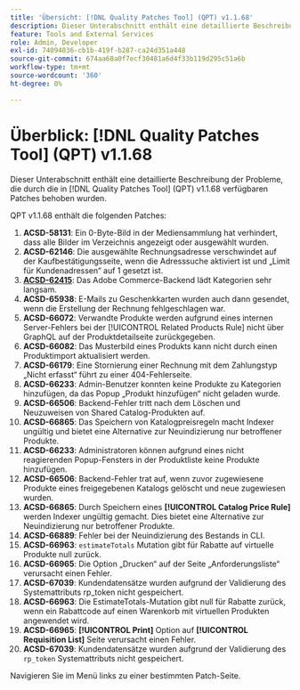 ```yaml
---
title: 'Übersicht: [!DNL Quality Patches Tool] (QPT) v1.1.68'
description: Dieser Unterabschnitt enthält eine detaillierte Beschreibung der Probleme, die durch die in Version 1.1.68  [!DNL Quality Patches Tool]  Patches behoben wurden.
feature: Tools and External Services
role: Admin, Developer
exl-id: 74094036-cb1b-419f-b287-ca24d351a448
source-git-commit: 674aa68a0f7ecf30481a6d4f33b119d295c51a6b
workflow-type: tm+mt
source-wordcount: '360'
ht-degree: 0%

---
```


# Überblick: [!DNL Quality Patches Tool] (QPT) v1.1.68

Dieser Unterabschnitt enthält eine detaillierte Beschreibung der Probleme, die durch die in [!DNL Quality Patches Tool] (QPT) v1.1.68 verfügbaren Patches behoben wurden.

QPT v1.1.68 enthält die folgenden Patches:
1. **ACSD-58131**: Ein 0-Byte-Bild in der Mediensammlung hat verhindert, dass alle Bilder im Verzeichnis angezeigt oder ausgewählt wurden.
1. **ACSD-62146**: Die ausgewählte Rechnungsadresse verschwindet auf der Kaufbestätigungsseite, wenn die Adresssuche aktiviert ist und „Limit für Kundenadressen“ auf 1 gesetzt ist.
1. **[ACSD-62415](/help/tools/quality-patches-tool/patches-available-in-qpt/v1-1-68/acsd-62415-adobe-commerce-backend-loads-categories-very-slowly.md)**: Das Adobe Commerce-Backend lädt Kategorien sehr langsam.
1. **ACSD-65938**: E-Mails zu Geschenkkarten wurden auch dann gesendet, wenn die Erstellung der Rechnung fehlgeschlagen war.
1. **ACSD-66072**: Verwandte Produkte werden aufgrund eines internen Server-Fehlers bei der [!UICONTROL Related Products Rule] nicht über GraphQL auf der Produktdetailseite zurückgegeben.
1. **ACSD-66082**: Das Musterbild eines Produkts kann nicht durch einen Produktimport aktualisiert werden.
1. **ACSD-66179**: Eine Stornierung einer Rechnung mit dem Zahlungstyp „Nicht erfasst“ führt zu einer 404-Fehlerseite.
1. **ACSD-66233**: Admin-Benutzer konnten keine Produkte zu Kategorien hinzufügen, da das Popup „Produkt hinzufügen“ nicht geladen wurde.
1. **ACSD-66506**: Backend-Fehler tritt nach dem Löschen und Neuzuweisen von Shared Catalog-Produkten auf.
1. **ACSD-66865**: Das Speichern von Katalogpreisregeln macht Indexer ungültig und bietet eine Alternative zur Neuindizierung nur betroffener Produkte.
1. **ACSD-66233**: Administratoren können aufgrund eines nicht reagierenden Popup-Fensters in der Produktliste keine Produkte hinzufügen.
1. **ACSD-66506**: Backend-Fehler trat auf, wenn zuvor zugewiesene Produkte eines freigegebenen Katalogs gelöscht und neue zugewiesen wurden.
1. **ACSD-66865**: Durch Speichern eines **[!UICONTROL Catalog Price Rule]** werden Indexer ungültig gemacht. Dies bietet eine Alternative zur Neuindizierung nur betroffener Produkte.
1. **ACSD-66889**: Fehler bei der Neuindizierung des Bestands in CLI.
1. **ACSD-66963**: `estimateTotals` Mutation gibt für Rabatte auf virtuelle Produkte null zurück.
1. **ACSD-66965**: Die Option „Drucken“ auf der Seite „Anforderungsliste“ verursacht einen Fehler.
1. **ACSD-67039**: Kundendatensätze wurden aufgrund der Validierung des Systemattributs rp_token nicht gespeichert.
1. **ACSD-66963**: Die EstimateTotals-Mutation gibt null für Rabatte zurück, wenn ein Rabattcode auf einen Warenkorb mit virtuellen Produkten angewendet wird.
1. **ACSD-66965**: **[!UICONTROL Print]** Option auf **[!UICONTROL Requisition List]** Seite verursacht einen Fehler.
1. **ACSD-67039**: Kundendatensätze wurden aufgrund der Validierung des `rp_token` Systemattributs nicht gespeichert.


Navigieren Sie im Menü links zu einer bestimmten Patch-Seite.

